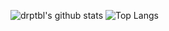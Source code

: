 ![drptbl's github stats](https://github-readme-stats.vercel.app/api?username=drptbl&hide=commits&count_private=true&show_icons=true)
![Top Langs](https://github-readme-stats.vercel.app/api/top-langs/?username=drptbl&layout=compact)
